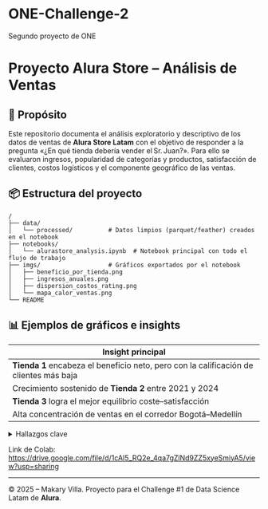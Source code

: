 # ONE-Challenge-2
Segundo proyecto de ONE

# Proyecto **Alura Store** – Análisis de Ventas

## 📝 Propósito

Este repositorio documenta el análisis exploratorio y descriptivo de los datos de ventas de **Alura Store Latam** con el objetivo de responder a la pregunta «¿En qué tienda debería vender el Sr. Juan?».  Para ello se evaluaron ingresos, popularidad de categorías y productos, satisfacción de clientes, costos logísticos y el componente geográfico de las ventas.

## 📦 Estructura del proyecto

```
/
├── data/
│   └── processed/          # Datos limpios (parquet/feather) creados en el notebook
├── notebooks/
│   └── alurastore_analysis.ipynb  # Notebook principal con todo el flujo de trabajo
├── imgs/                   # Gráficos exportados por el notebook
│   ├── beneficio_por_tienda.png
│   ├── ingresos_anuales.png
│   ├── dispersion_costos_rating.png
│   └── mapa_calor_ventas.png
└── README
```

## 📊 Ejemplos de gráficos e insights
| Insight principal                                                                      |
| -------------------------------------------------------------------------------------- |
| **Tienda 1** encabeza el beneficio neto, pero con la calificación de clientes más baja |
| Crecimiento sostenido de **Tienda 2** entre 2021 y 2024                                |
| **Tienda 3** logra el mejor equilibrio coste–satisfacción                              |
| Alta concentración de ventas en el corredor Bogotá–Medellín                            |

<details>
<summary>Hallazgos clave</summary>

* **Beneficio neto** – Tienda 1 > Tienda 2 > Tienda 3 > Tienda 4.
* **Calificación media** – Tienda 3 ligeramente por encima de Tienda 2.
* **Costo de envío** – Tienda 4 es la más eficiente logísticamente.
* **Patrones geográficos** – Las tiendas con mayor concentración urbana presentan ratings más altos.
* **Recomendación** – Vender en **Tienda 3** por su equilibrio entre rentabilidad, satisfacción y logística.

</details>


Link de Colab: https://drive.google.com/file/d/1cAI5_RQ2e_4qa7gZlNd9ZZ5xyeSmiyA5/view?usp=sharing

---

© 2025 – Makary Villa. Proyecto para el Challenge #1 de Data Science Latam de **Alura**.
